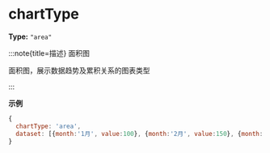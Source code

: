 # chartType

**Type:** `"area"`

:::note{title=描述}
面积图



面积图，展示数据趋势及累积关系的图表类型

:::

**示例**
```js {2}
{
  chartType: 'area',
  dataset: [{month:'1月', value:100}, {month:'2月', value:150}, {month:'3月', value:120}],
}
```




